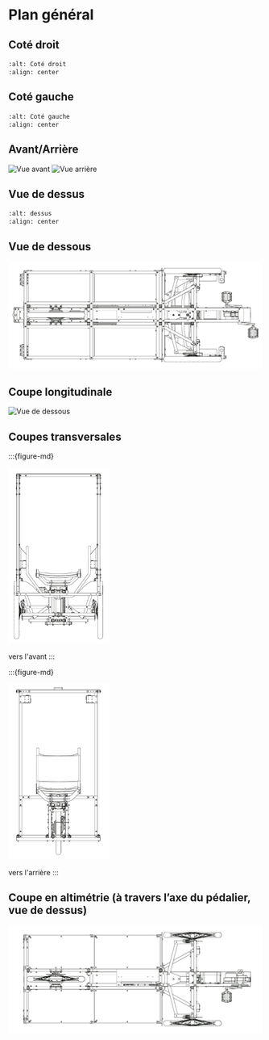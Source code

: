 # Plan général

## Coté droit

```{image} img/cote_droit.png
:alt: Coté droit
:align: center
```

## Coté gauche

```{image} img/cote_gauche.png
:alt: Coté gauche
:align: center
```

## Avant/Arrière

<img src="img/avant.png" alt="Vue avant" width="200px">
<img src="img/arriere.png" alt="Vue arrière" width="200px">

## Vue de dessus

```{image} img/dessus.png
:alt: dessus
:align: center
```

## Vue de dessous

![Vue de dessous](img/dessous.png)

## Coupe longitudinale

![Vue de dessous](img/coupe_longitudinale.png)

## Coupes transversales

:::{figure-md}

<img src="img/coupe_transversale_avant.png" alt="Coupes transversales vers avant" width="200px">

vers l'avant
:::


:::{figure-md}

<img src="img/coupe_transversale_arriere.png" alt="Coupes transversales vers avant" width="200px">

vers l'arrière
:::

## Coupe en altimétrie (à travers l’axe du pédalier, vue de dessus)

![Vue de dessous](img/coupe_altimetrique.png)

